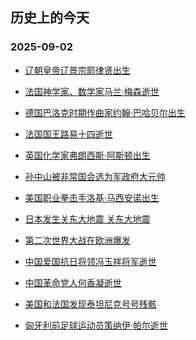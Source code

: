 ## 历史上的今天 
### 2025-09-02

+ [辽朝皇帝辽景宗耶律贤出生](https://baike.baidu.com/item/%25E8%2580%25B6%25E5%25BE%258B%25E8%25B4%25A4)

+ [法国神学家、数学家马兰·梅森逝世](https://baike.baidu.com/item/%25E9%25A9%25AC%25E6%259E%2597%25C2%25B7%25E6%25A2%2585%25E6%25A3%25AE)

+ [德国巴洛克时期作曲家约翰·巴哈贝尔出生](https://baike.baidu.com/item/%25E7%25BA%25A6%25E7%25BF%25B0%25C2%25B7%25E5%25B7%25B4%25E5%2593%2588%25E8%25B4%259D%25E5%25B0%2594)

+ [法国国王路易十四逝世](https://baike.baidu.com/item/%25E8%25B7%25AF%25E6%2598%2593%25E5%258D%2581%25E5%259B%259B/15294)

+ [英国化学家弗朗西斯·阿斯顿出生](https://baike.baidu.com/item/%25E5%25BC%2597%25E6%259C%2597%25E8%25A5%25BF%25E6%2596%25AF%25C2%25B7%25E9%2598%25BF%25E6%2596%25AF%25E9%25A1%25BF)

+ [孙中山被非常国会选为军政府大元帅](https://baike.baidu.com/item/%25E5%25AD%2599%25E4%25B8%25AD%25E5%25B1%25B1/128084)

+ [美国职业拳击手洛基·马西安诺出生](https://baike.baidu.com/item/%25E6%25B4%259B%25E5%259F%25BA%25C2%25B7%25E9%25A9%25AC%25E8%25A5%25BF%25E5%25AE%2589%25E8%25AF%25BA)

+ [日本发生关东大地震
关东大地震](https://baike.baidu.com/item/%25E5%2585%25B3%25E4%25B8%259C%25E5%25A4%25A7%25E5%259C%25B0%25E9%259C%2587)

+ [第二次世界大战在欧洲爆发](https://baike.baidu.com/item/%25E7%25AC%25AC%25E4%25BA%258C%25E6%25AC%25A1%25E4%25B8%2596%25E7%2595%258C%25E5%25A4%25A7%25E6%2588%2598)

+ [中国爱国抗日将领冯玉祥将军逝世](https://baike.baidu.com/item/%25E5%2586%25AF%25E7%258E%2589%25E7%25A5%25A5)

+ [中国革命党人何香凝逝世](https://baike.baidu.com/item/%25E4%25BD%2595%25E9%25A6%2599%25E5%2587%259D)

+ [美国和法国发现泰坦尼克号号残骸](https://baike.baidu.com/item/%25E6%25B3%25B0%25E5%259D%25A6%25E5%25B0%25BC%25E5%2585%258B%25E5%258F%25B7/5677)

+ [匈牙利前足球运动员策纳伊·帕尔逝世](https://baike.baidu.com/item/%25E7%25AD%2596%25E7%25BA%25B3%25E4%25BC%258A%25C2%25B7%25E5%25B8%2595%25E5%25B0%2594)

